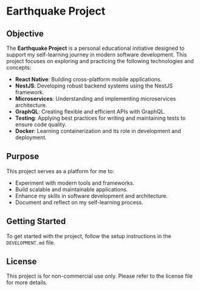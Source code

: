 # Earthquake Project

## Objective

The **Earthquake Project** is a personal educational initiative designed to support my self-learning journey in modern software development. This project focuses on exploring and practicing the following technologies and concepts:

- **React Native**: Building cross-platform mobile applications.
- **NestJS**: Developing robust backend systems using the NestJS framework.
- **Microservices**: Understanding and implementing microservices architecture.
- **GraphQL**: Creating flexible and efficient APIs with GraphQL.
- **Testing**: Applying best practices for writing and maintaining tests to ensure code quality.
- **Docker**: Learning containerization and its role in development and deployment.

## Purpose

This project serves as a platform for me to:

- Experiment with modern tools and frameworks.
- Build scalable and maintainable applications.
- Enhance my skills in software development and architecture.
- Document and reflect on my self-learning process.

## Getting Started

To get started with the project, follow the setup instructions in the `DEVELOPMENT.md` file.

## License

This project is for non-commercial use only. Please refer to the license file for more details.
